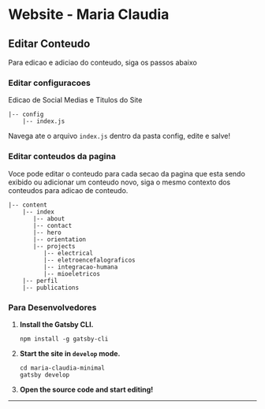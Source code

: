 # Website - Maria Claudia

## Editar Conteudo

Para edicao e adiciao do conteudo, siga os passos abaixo

### Editar configuracoes

Edicao de Social Medias e Titulos do Site

```
|-- config
    |-- index.js
```

Navega ate o arquivo `index.js` dentro da pasta config, edite e salve!

### Editar conteudos da pagina

Voce pode editar o conteudo para cada secao da pagina que esta sendo exibido ou adicionar um conteudo novo, siga o mesmo contexto dos conteudos para adicao de conteudo.

```
|-- content
    |-- index
       |-- about
       |-- contact
       |-- hero
       |-- orientation
       |-- projects
          |-- electrical
          |-- eletroencefalograficos
          |-- integracao-humana
          |-- mioeletricos
    |-- perfil
    |-- publications
```

### Para Desenvolvedores

1. **Install the Gatsby CLI.**

   ```
   npm install -g gatsby-cli

   ```

2. **Start the site in `develop` mode.**

   ```
   cd maria-claudia-minimal
   gatsby develop
   ```

4. **Open the source code and start editing!**

---
